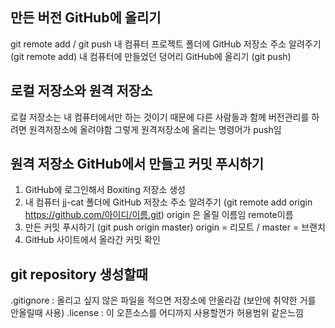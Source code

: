 ## 만든 버전 GitHub에 올리기 
git remote add / git push
내 컴퓨터 프로젝트 폴더에 GitHub 저장소 주소 알려주기 (git remote add)
내 컴퓨터에 만들었던 덩어리 GitHub에 올리기 (git push)

## 로컬 저장소와 원격 저장소
로컬 저장소는 내 컴퓨터에서만 하는 것이기 때문에 다른 사람들과 함께 버전관리를 하려면 원격저장소에 올려야함
그렇게 원격저장소에 올리는 명령어가 push임

## 원격 저장소 GitHub에서 만들고 커밋 푸시하기
1. GitHub에 로그인해서 Boxiting 저장소 생성
2. 내 컴퓨터 jj-cat 폴더에 GitHub 저장소 주소 알려주기 (git remote add origin https://github.com/아이디/이름.git) origin 은 올릴 이름임 remote이름 
3. 만든 커밋 푸시하기 (git push origin master) origin = 리모트 / master = 브랜치
4. GitHub 사이트에서 올라간 커밋 확인

## git repository 생성할때
.gitignore : 올리고 싶지 않은 파일을 적으면 저장소에 안올라감 (보안에 취약한 거를 안올릴때 사용)
.license : 이 오픈소스를 어디까지 사용할껀가 허용범위 같은느낌
